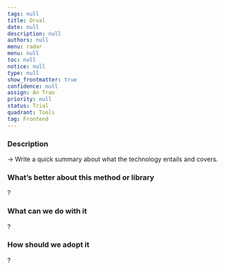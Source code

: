 ```yaml
---
tags: null
title: Orval
date: null
description: null
authors: null
menu: radar
menu: null
toc: null
notice: null
type: null
show_frontmatter: true
confidence: null
assign: An Tran
priority: null
status: Trial
quadrant: Tools
tag: Frontend
---
```


<!-- table_of_contents cb2b6bcf-d49d-4039-bf2a-be21c7492c14 -->

### Description

→ Write a quick summary about what the technology entails and covers.

### What’s better about this method or library

?

### What can we do with it

?

### How should we adopt it

?

<!-- child_database 5e212400-4117-43e1-9499-2b1ccaf99b1c -->

